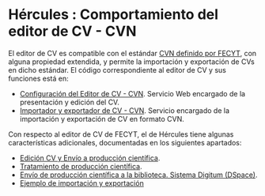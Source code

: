 # Hércules : Comportamiento del editor de CV \- CVN



El editor de CV es compatible con el estándar [CVN definido por FECYT](https://cvn.fecyt.es/ "https://cvn.fecyt.es/"), con alguna propiedad extendida, y permite la importación y exportación de CVs en dicho estándar. El código correspondiente al editor de CV y sus funciones está en:

* [Configuración del Editor de CV \- CVN](https://github.com/HerculesCRUE/HerculesED/tree/main/src/Hercules.ED.EditorCV "https://github.com/HerculesCRUE/HerculesED/tree/main/src/Hercules.ED.EditorCV"). Servicio Web encargado de la presentación y edición del CV.
* [Importador y exportador de CV \- CVN](https://github.com/HerculesCRUE/HerculesED/tree/main/src/Hercules.ED.ImportExportCV "https://github.com/HerculesCRUE/HerculesED/tree/main/src/Hercules.ED.ImportExportCV"). Servicio encargado de la importación y exportación de CV en formato CVN.

Con respecto al editor de CV de FECYT, el de Hércules tiene algunas características adicionales, documentadas en los siguientes apartados:

* [Edición CV y Envío a producción científica](https://confluence.um.es/confluence/pages/viewpage.action?pageId=598147248 "https://confluence.um.es/confluence/pages/viewpage.action?pageId=598147248").
* [Tratamiento de producción científica](https://confluence.um.es/confluence/pages/viewpage.action?pageId=598147247 "https://confluence.um.es/confluence/pages/viewpage.action?pageId=598147247").
* [Envío de producción científica a la biblioteca. Sistema Digitum (DSpace)](https://confluence.um.es/confluence/pages/viewpage.action?pageId=598147266 "https://confluence.um.es/confluence/pages/viewpage.action?pageId=598147266").
* [Ejemplo de importación y exportación](/hercules/herramienta-de-cv-hercules-ed-enriquecimiento-de-datos/analisis-funcional-herramienta-de-cv-hercules-ed-enriquecimiento-de-datos/editor-de-cv-perfil-del-investigador-researcher-dashboard/edicion-cv-cvn/comportamiento-del-editor-de-cv-cvn/ejemplo-de-importacion-y-exportacion.md "/hercules/herramienta-de-cv-hercules-ed-enriquecimiento-de-datos/analisis-funcional-herramienta-de-cv-hercules-ed-enriquecimiento-de-datos/editor-de-cv-perfil-del-investigador-researcher-dashboard/edicion-cv-cvn/comportamiento-del-editor-de-cv-cvn/ejemplo-de-importacion-y-exportacion.md")

  


  





